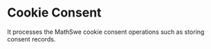 # Cookie Consent

It processes the MathSwe cookie consent operations such as storing consent
records.
